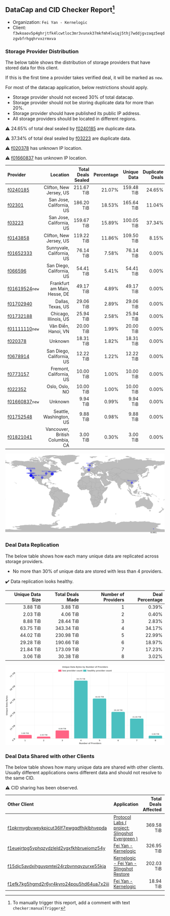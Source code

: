 ## DataCap and CID Checker Report[^1]
 - Organization: `Fei Yan - Kernelogic`
 - Client: `f3wkoaov5p4ghrjtfk4lcwtloc3mr3vunxk37mkfmh4lwiqj5thj7wddjgvzaqz5eqdzgvbfrhgqhrvxzrmxva`
### Storage Provider Distribution
The below table shows the distribution of storage providers that have stored data for this client.

If this is the first time a provider takes verified deal, it will be marked as `new`.

For most of the datacap application, below restrictions should apply.
 - Storage provider should not exceed 30% of total datacap.
 - Storage provider should not be storing duplicate data for more than 20%.
 - Storage provider should have published its public IP address.
 - All storage providers should be located in different regions.

⚠️ 24.65% of total deal sealed by [f0240185](https://filfox.info/en/address/f0240185) are duplicate data.

⚠️ 37.34% of total deal sealed by [f03223](https://filfox.info/en/address/f03223) are duplicate data.

⚠️ [f020378](https://filfox.info/en/address/f020378) has unknown IP location.

⚠️ [f01660837](https://filfox.info/en/address/f01660837) has unknown IP location.

| Provider                                                    |                        Location | Total Deals Sealed | Percentage | Unique Data | Duplicate Deals |
| :---------------------------------------------------------- | ------------------------------: | -----------------: | ---------: | ----------: | --------------: |
| [f0240185](https://filfox.info/en/address/f0240185)         |         Clifton, New Jersey, US |         211.67 TiB |     21.07% |  159.48 TiB |          24.65% |
| [f02301](https://filfox.info/en/address/f02301)             |        San Jose, California, US |         186.20 TiB |     18.53% |  165.64 TiB |          11.04% |
| [f03223](https://filfox.info/en/address/f03223)             |        San Jose, California, US |         159.67 TiB |     15.89% |  100.05 TiB |          37.34% |
| [f0143858](https://filfox.info/en/address/f0143858)         |         Clifton, New Jersey, US |         119.22 TiB |     11.86% |  109.50 TiB |           8.15% |
| [f01652333](https://filfox.info/en/address/f01652333)       |       Sunnyvale, California, US |          76.14 TiB |      7.58% |   76.14 TiB |           0.00% |
| [f066596](https://filfox.info/en/address/f066596)           |       San Diego, California, US |          54.41 TiB |      5.41% |   54.41 TiB |           0.00% |
| [f01619524](https://filfox.info/en/address/f01619524)`new`  |    Frankfurt am Main, Hesse, DE |          49.17 TiB |      4.89% |   49.17 TiB |           0.00% |
| [f01702940](https://filfox.info/en/address/f01702940)       |               Dallas, Texas, US |          29.06 TiB |      2.89% |   29.06 TiB |           0.00% |
| [f01732188](https://filfox.info/en/address/f01732188)       |           Chicago, Illinois, US |          25.94 TiB |      2.58% |   25.94 TiB |           0.00% |
| [f01111110](https://filfox.info/en/address/f01111110)`new`  |             Văn Điển, Hanoi, VN |          20.00 TiB |      1.99% |   20.00 TiB |           0.00% |
| [f020378](https://filfox.info/en/address/f020378)           |                         Unknown |          18.31 TiB |      1.82% |   18.31 TiB |           0.00% |
| [f0678914](https://filfox.info/en/address/f0678914)         |       San Diego, California, US |          12.22 TiB |      1.22% |   12.22 TiB |           0.00% |
| [f0773157](https://filfox.info/en/address/f0773157)         |         Fremont, California, US |          10.00 TiB |      1.00% |   10.00 TiB |           0.00% |
| [f022352](https://filfox.info/en/address/f022352)           |                  Oslo, Oslo, NO |          10.00 TiB |      1.00% |   10.00 TiB |           0.00% |
| [f01660837](https://filfox.info/en/address/f01660837)`new`  |                         Unknown |           9.94 TiB |      0.99% |    9.94 TiB |           0.00% |
| [f01752548](https://filfox.info/en/address/f01752548)       |         Seattle, Washington, US |           9.88 TiB |      0.98% |    9.88 TiB |           0.00% |
| [f01821041](https://filfox.info/en/address/f01821041)       | Vancouver, British Columbia, CA |           3.00 TiB |      0.30% |    3.00 TiB |           0.00% |

![Provider Distribution](https://raw.githubusercontent.com/data-preservation-programs/filplus-checker-assets/main/filecoin-project/filecoin-plus-large-datasets/issues/60/1671092000003.png)
### Deal Data Replication
The below table shows how each many unique data are replicated across storage providers.
- No more than 30% of unique data are stored with less than 4 providers.

✔️ Data replication looks healthy.

| Unique Data Size | Total Deals Made | Number of Providers | Deal Percentage |
| ---------------: | ---------------: | ------------------: | --------------: |
|         3.88 TiB |         3.88 TiB |                   1 |           0.39% |
|         2.03 TiB |         4.06 TiB |                   2 |           0.40% |
|         8.88 TiB |        28.44 TiB |                   3 |           2.83% |
|        63.75 TiB |       343.34 TiB |                   4 |          34.17% |
|        44.02 TiB |       230.98 TiB |                   5 |          22.99% |
|        29.28 TiB |       190.66 TiB |                   6 |          18.97% |
|        21.84 TiB |       173.09 TiB |                   7 |          17.23% |
|         3.06 TiB |        30.38 TiB |                   8 |           3.02% |

![Replication Distribution](https://raw.githubusercontent.com/data-preservation-programs/filplus-checker-assets/main/filecoin-project/filecoin-plus-large-datasets/issues/60/1671092003258.png)
### Deal Data Shared with other Clients
The below table shows how many unique data are shared with other clients.
Usually different applications owns different data and should not resolve to the same CID.

⚠️ CID sharing has been observed.

| Other Client                                                                                                          | Application                                                                                                                     | Total Deals Affected | Unique CIDs |        Verifier |
| :-------------------------------------------------------------------------------------------------------------------- | :------------------------------------------------------------------------------------------------------------------------------ | -------------------: | ----------: | --------------: |
| [f1pkrmygbvweykpjcut36lf7ewgqdfhjklbhvepda](https://filfox.info/en/address/f1pkrmygbvweykpjcut36lf7ewgqdfhjklbhvepda) | [Protocol Labs \( project: Slingshot Evergreen \)](https://github.com/filecoin-project/filecoin-plus-large-datasets/issues/293) |           369.58 TiB |       3,834 |       LDN # 293 |
| [f1euejrtpg5vphqzydzleld2vgxfkhbrueiomz54y](https://filfox.info/en/address/f1euejrtpg5vphqzydzleld2vgxfkhbrueiomz54y) | [Fei Yan \- Kernelogic](https://github.com/filecoin-project/filecoin-plus-large-datasets/issues/457)                            |           326.95 TiB |       3,405 | LDN v3 multisig |
| [f15djc5avdxihguvpmtej24rzbvnnqvzurxe55kja](https://filfox.info/en/address/f15djc5avdxihguvpmtej24rzbvnnqvzurxe55kja) | [Kernelogic \- Fei Yan \- Slingshot Restore](https://github.com/filecoin-project/filecoin-plus-large-datasets/issues/136)       |           202.03 TiB |       2,155 |       LDN # 136 |
| [f1efk7kg5hgmd2r6yr4kyro24pou5hd64ua7x2iii](https://filfox.info/en/address/f1efk7kg5hgmd2r6yr4kyro24pou5hd64ua7x2iii) | [Fei Yan \- Kernelogic](https://github.com/filecoin-project/filecoin-plus-large-datasets/issues/298)                            |            18.94 TiB |          96 |       LDN # 298 |

[^1]: To manually trigger this report, add a comment with text `checker:manualTrigger`
